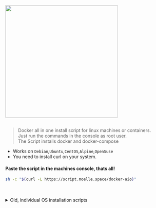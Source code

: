 <img src="https://git.moelle.space/hxcde/docker-aio/raw/branch/main/dockeraio.png" width="350"/>
<br>
<br>

> Docker all in one install script for linux machines or containers.<br>
> Just run the commands in the console as root user.<br>
> The Script installs docker and docker-compose

- Works on `Debian`,`Ubuntu`,`CentOS`,`Alpine`,`OpenSuse`
- You need to install curl on your system.
#### Paste the script in the machines console, thats all!
```bash
sh -c "$(curl -L https://script.moelle.space/docker-aio)"
```

<br>
<br>
<details> 
<summary>Old, individual OS installation scripts </summary>

## Individual systems
### Alpine
First install curl on the machine
```bash
apk add curl
```
Then paste the script in the machines console
```bash
sh -c "$(curl -L https://git.moelle.space/hxcde/docker-aio/raw/branch/main/alpine.sh)"
```
- I recommend using Alpine 3.15 and not 3.16. Alpine 3.16 creates OCI errors.
### Debian
First install curl and sudo on the machine
```bash
apt-get install curl sudo -y
```
Then paste the script in the machines console
```bash
bash -c "$(curl -L https://git.moelle.space/hxcde/docker-aio/raw/branch/main/debian.sh)"
```
### Ubuntu
First install curl on the machine
```bash
apt-get install curl -y
```
Then paste the script in the machines console
```bash
bash -c "$(curl -L https://git.moelle.space/hxcde/docker-aio/raw/branch/main/ubuntu.sh)"
```
### CentOS
Paste the script in the machines console
```bash
bash -c "$(curl -L https://git.moelle.space/hxcde/docker-aio/raw/branch/main/centos.sh)"
```
</details> 